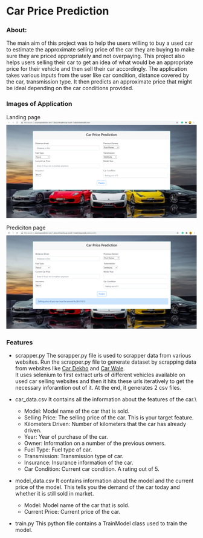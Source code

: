 # Car Price Prediction

### **About:**
The main aim of this project was to help the users willing to buy a used car to estimate the approximate selling price of the car they are buying to make sure they are priced appropriately and not overpaying. This project also helps users selling their car to get an idea of what would be an appropriate price for their vehicle and then sell their car accordingly. The application takes various inputs from the user like car condition, distance covered by the car, transmission type. It then predicts an approximate price that might be ideal depending on the car conditions provided. 

### Images of Application

Landing page
![landing page](https://github.com/AnkitS97/car-price-prediction/blob/main/image1.PNG?raw=true)


Prediciton page
![prediction page](https://github.com/AnkitS97/car-price-prediction/blob/main/image2.PNG?raw=true)

### Features

- scrapper.py
  The scrapper.py file is used to scrapper data from various websites. Run the scrapper.py file to generate dataset by scrapping data from websites like [Car Dekho](https://www.cardekho.com/) and [Car Wale](https://www.carwale.com/).\
   It uses selenium to first extract urls of different vehicles available on used car selling websites and then it hits these urls iteratively to get the necessary inforamtion out    of it. At the end, it generates 2 csv files.

- car_data.csv
  It contains all the information about the features of the car.\
    - Model: Model name of the car that is sold.
    - Selling Price: The selling price of the car. This is your target feature.
    - Kilometers Driven: Number of kilometers that the car has already driven.
    - Year: Year of purchase of the car.
    - Owner: Information on a number of the previous owners.
    - Fuel Type: Fuel type of car.
    - Transmission: Transmission type of car.
    - Insurance: Insurance information of the car.
    - Car Condition: Current car condition. A rating out of 5.

-  model_data.csv
   It contains information about the model and the current price of the model. This tells you the demand of the car today and whether it is still sold in market.
    - Model: Model name of the car that is sold.
    - Current Price: Current price of the car.
    
- train.py
  This python file contains a TrainModel class used to train the model. 
   
